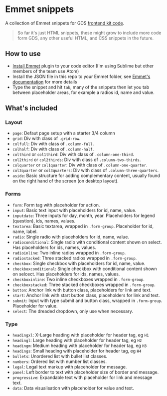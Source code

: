 # Emmet snippets
A collection of Emmet snippets for GDS [frontend kit code](https://github.com/alphagov/govuk_frontend_toolkit).

> So far it's just HTML snippets, these might grow to include more code form GDS, any other useful HTML, and CSS snippets in the future.

## How to use
* [Install Emmet](https://emmet.io/) plugin to your code editor (I'm using Sublime but other members of the team use Atom)
* Install the JSON file in this repo to your Emmet folder, see [Emmet's documentation](https://docs.emmet.io/customization/snippets/#snippetsjson) for more details
* Type the snippet and hit `tab`, many of the snippets then let you tab between placeholder areas, for example a radios id, name and value.

## What's included

### Layout
* `page`: Defaut page setup with a starter 3/4 column
* `grid`: Div with class of `.grid-row`.
* `colfull`: Div with class of `.column-full`.
* `colhalf`: Div with class of `.column-half`.
* `colthird` or `col1third`: Div with class of `.column-one-third`.
* `col2third` or `col2thirds`: Div with class of `.column-two-thirds`.
* `colquarter` or `col1quarter`: Div with class of `.column-one-quarter`.
* `col3quarter` or `col3quarters`: Div with class of `.column-three-quarters`.
* `aside`: Basic structure for adding complementary content, usually found on the right hand of the screen (on desktop layout).

### Forms
* `form`: Form tag with placeholder for action.
* `input`: Basic text input with placeholders for id, name, value.
* `inputdate`: Three inputs for day, month, year. Placeholders for legend (question), ids, names, values.
* `textarea`: Basic textarea, wrapped in `.form-group`. Placeholder for id, name, label.
* `radio`: Single radio with placeholders for id, name, value.
* `radioconditional`: Single radio with conditional content shown on select. Has placeholders for ids, names, values.
* `radioinline`: Two inline radios wrapped in `.form-group`.
* `radiostacked`: Three stacked radios wrapped in `.form-group`.
* `checkbox`: Single checkbox with placeholders for id, name, value.
* `checkboxconditional`: Single checkbox with conditional content shown on selcect. Has placeholders for ids, names, values.
* `checkboxinline`: Two inline checkboxes wrapped in `.form-group`.
* `checkboxstacked`: Three stacked checkboxes wrapped in `.form-group`.
* `button`: Anchor link with button class, placeholders for link and text.
* `start`: Anchor link with start button class, placeholders for link and text.
* `submit`: Input with type submit and button class, wrapped in `.form-group`. Placeholder for value.
* `select`: The dreaded dropdown, only use when necessary.


### Type
* `headingxl`: X-Large heading with placeholder for header tag, eg `H1`
* `headingl`: Large heading with placeholder for header tag, eg `H2`
* `headingm`: Medium heading with placeholder for header tag, eg `H3`
* `headings`: Small heading with placeholder for header tag, eg `H4`
* `bullets`: Unordered list with bullet list classes.
* `numbers`: Ordered list with number list classes.
* `legal`: Legal text markup with placeholder for message.
* `panel`: Left border to text with placeholder size of border and message.
* `progressive`: Expandable text with placeholder for link and message text.
* `data`: Data visualisation with placeholder for value and text.
